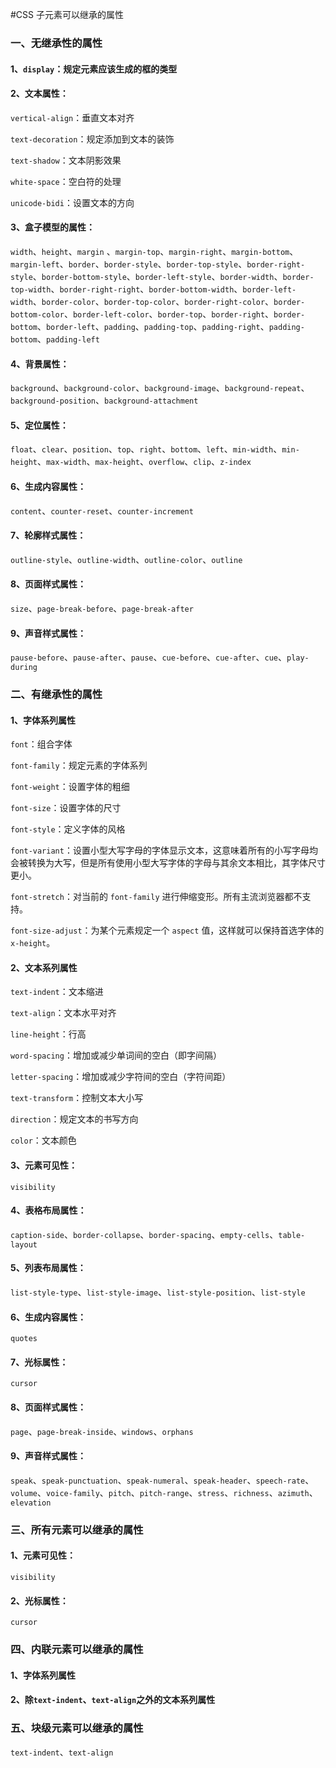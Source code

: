 #CSS 子元素可以继承的属性

### 一、无继承性的属性

#### 1、`display`：规定元素应该生成的框的类型

#### 2、文本属性：

`vertical-align`：垂直文本对齐

`text-decoration`：规定添加到文本的装饰

`text-shadow`：文本阴影效果

`white-space`：空白符的处理

`unicode-bidi`：设置文本的方向

#### 3、盒子模型的属性：
`width`、`height`、`margin` 、`margin-top`、`margin-right`、`margin-bottom`、`margin-left`、`border`、`border-style`、`border-top-style`、`border-right-style`、`border-bottom-style`、`border-left-style`、`border-width`、`border-top-width`、`border-right-right`、`border-bottom-width`、`border-left-width`、`border-color`、`border-top-color`、`border-right-color`、`border-bottom-color`、`border-left-color`、`border-top`、`border-right`、`border-bottom`、`border-left`、`padding`、`padding-top`、`padding-right`、`padding-bottom`、`padding-left`

#### 4、背景属性：
`background`、`background-color`、`background-image`、`background-repeat`、`background-position`、`background-attachment`

#### 5、定位属性：
`float`、`clear`、`position`、`top`、`right`、`bottom`、`left`、`min-width`、`min-height`、`max-width`、`max-height`、`overflow`、`clip`、`z-index`

#### 6、生成内容属性：
`content`、`counter-reset`、`counter-increment`

#### 7、轮廓样式属性：
`outline-style`、`outline-width`、`outline-color`、`outline`

#### 8、页面样式属性：
`size`、`page-break-before`、`page-break-after`

#### 9、声音样式属性：
`pause-before`、`pause-after`、`pause`、`cue-before`、`cue-after`、`cue`、`play-during`

### 二、有继承性的属性

#### 1、字体系列属性

`font`：组合字体

`font-family`：规定元素的字体系列

`font-weight`：设置字体的粗细

`font-size`：设置字体的尺寸

`font-style`：定义字体的风格

`font-variant`：设置小型大写字母的字体显示文本，这意味着所有的小写字母均会被转换为大写，但是所有使用小型大写字体的字母与其余文本相比，其字体尺寸更小。

`font-stretch`：对当前的 `font-family` 进行伸缩变形。所有主流浏览器都不支持。

`font-size-adjust`：为某个元素规定一个 `aspect` 值，这样就可以保持首选字体的 `x-height`。

#### 2、文本系列属性

`text-indent`：文本缩进

`text-align`：文本水平对齐

`line-height`：行高

`word-spacing`：增加或减少单词间的空白（即字间隔）

`letter-spacing`：增加或减少字符间的空白（字符间距）

`text-transform`：控制文本大小写

`direction`：规定文本的书写方向

`color`：文本颜色

#### 3、元素可见性：
`visibility`

#### 4、表格布局属性：
`caption-side`、`border-collapse`、`border-spacing`、`empty-cells`、`table-layout`

#### 5、列表布局属性：
`list-style-type`、`list-style-image`、`list-style-position`、`list-style`

#### 6、生成内容属性：
`quotes`

#### 7、光标属性：
`cursor`

#### 8、页面样式属性：
`page`、`page-break-inside`、`windows`、`orphans`

#### 9、声音样式属性：
`speak`、`speak-punctuation`、`speak-numeral`、`speak-header`、`speech-rate`、`volume`、`voice-family`、`pitch`、`pitch-range`、`stress`、`richness`、`azimuth`、`elevation`

 

### 三、所有元素可以继承的属性

#### 1、元素可见性：
`visibility`

#### 2、光标属性：
`cursor`

 

### 四、内联元素可以继承的属性

#### 1、字体系列属性

#### 2、除`text-indent`、`text-align`之外的文本系列属性

 

### 五、块级元素可以继承的属性

`text-indent`、`text-align`

